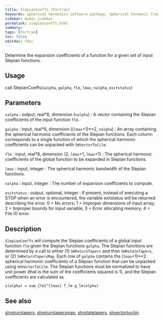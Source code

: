 ```yaml
---
title: SlepianCoeffs (Fortran)
keywords: spherical harmonics software package, spherical harmonic transform, legendre functions, multitaper spectral analysis, fortran, Python, gravity, magnetic field
sidebar: mydoc_sidebar
permalink: slepiancoeffs.html
summary:
tags: [fortran]
toc: false
editdoc: fdoc
---
```


Determine the expansion coefficients of a function for a given set of input Slepian functions.

## Usage

call SlepianCoeffs(`salpha`, `galpha`, `flm`, `lmax`, `nalpha`, `exitstatus`)

## Parameters

`salpha` : output, real\*8, dimension (`nalpha`)
:   A vector containing the Slepian coefficients of the input function `flm`.

`galpha` : input, real\*8, dimension ((`lmax`+1)**2, `nalpha`)
:   An array containing the spherical harmonic coefficients of the Slepian functions. Each column corresponds to a single function of which the spherical harmonic coefficients can be unpacked with `SHVectorToCilm`.

`flm` : input, real\*8, dimension (2, `lmax`+1, `lmax`+1)
:   The spherical harmonic coefficients of the global function to be expanded in Slepian functions.

`lmax` : input, integer
:   The spherical harmonic bandwidth of the Slepian functions.

`nalpha` : input, integer
:   The number of expansion coefficients to compute.

`exitstatus` : output, optional, integer
:   If present, instead of executing a STOP when an error is encountered, the variable exitstatus will be returned describing the error. 0 = No errors; 1 = Improper dimensions of input array; 2 = Improper bounds for input variable; 3 = Error allocating memory; 4 = File IO error.

## Description

`SlepianCoeffs` will compute the Slepian coefficients of a global input function `flm` given the Slepian functions `galpha`. The Slepian functions are determined by a call to either (1) `SHReturnTapers` and then `SHRotateTapers`, or (2) `SHReturnTapersMap`. Each row of `galpha` contains the (`lmax`+1)**2 spherical harmonic coefficients of a Slepian function that can be unpacked using `SHVectorToCilm`. The Slepian functions must be normalized to have unit power (that is the sum of the coefficients squared is 1), and the Slepian coefficients are calculated as

`s(alpha) = sum_{lm}^{lmax} f_lm g_lm(alpha)`  

## See also

[shreturntapers](shreturntapers.html), [shreturntapersmap](shreturntapersmap.html), [shrotatetapers](shrotatetapers.html), [shvectortocilm](shvectortocilm.html)

